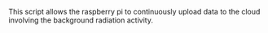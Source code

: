 This script allows the raspberry pi to continuously upload data to the cloud involving the background radiation activity.
